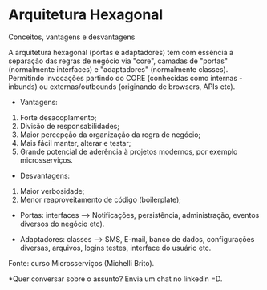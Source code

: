 # Arquitetura Hexagonal
Conceitos, vantagens e desvantagens

A arquitetura hexagonal (portas e adaptadores) tem com essência a separação das regras de negócio via "core", camadas de "portas" (normalmente interfaces) e "adaptadores" (normalmente classes). Permitindo invocações partindo do CORE (conhecidas como internas - inbunds) ou externas/outbounds (originando de browsers, APIs etc).

- Vantagens:
1) Forte desacoplamento;
2) Divisão de responsabilidades;
3) Maior percepção da organização da regra de negócio;
4) Mais fácil manter, alterar e testar;
5) Grande potencial de aderência à projetos modernos, por exemplo microsserviços.

- Desvantagens:
1) Maior verbosidade;
2) Menor reaproveitamento de código (boilerplate);

- Portas: interfaces --> Notificações, persistência, administração, eventos diversos do negócio etc).
  
- Adaptadores: classes --> SMS, E-mail, banco de dados, configurações diversas, arquivos, logins testes, interface do usuário etc.

Fonte: curso Microsserviços (Michelli Brito).

*Quer conversar sobre o assunto? Envia um chat no linkedin =D. 
